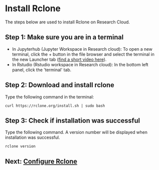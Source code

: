 # Install Rclone

The steps below are used to install Rclone on Research Cloud.

## Step 1: Make sure you are in a terminal
- In Jupyterhub (Jupyter Workspace in Research cloud): 
  To open a new terminal, click the + button in the file browser and select the terminal in the new Launcher tab
  ([find a short video here](https://jupyterlab.readthedocs.io/en/stable/user/terminal.html)).
- In Rstudio (Rstudio workspace in Research cloud):
  In the bottom left panel, click the 'terminal' tab.

## Step 2: Download and install rclone

Type the following command in the terminal:

`curl https://rclone.org/install.sh | sudo bash`

## Step 3: Check if installation was successful

Type the following command. A version number will be displayed when installation was successful.

```
rclone version
```


## Next: [Configure Rclone](rclone-config.md)
